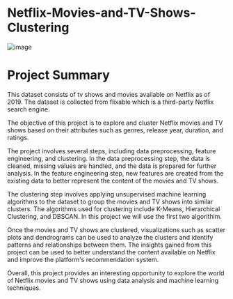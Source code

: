 # Netflix-Movies-and-TV-Shows-Clustering
![image](https://user-images.githubusercontent.com/113904624/229569108-e3368150-cfd0-464c-8380-0a3c88c173d7.png)
# **Project Summary**

This dataset consists of tv shows and movies available on Netflix as of 2019. The dataset is collected from flixable which is a third-party Netflix search engine.

The objective of this project is to explore and cluster Netflix movies and TV shows based on their attributes such as genres, release year, duration, and ratings.

The project involves several steps, including data preprocessing, feature engineering, and clustering. In the data preprocessing step, the data is cleaned, missing values are handled, and the data is prepared for further analysis. In the feature engineering step, new features are created from the existing data to better represent the content of the movies and TV shows.

The clustering step involves applying unsupervised machine learning algorithms to the dataset to group the movies and TV shows into similar clusters. The algorithms used for clustering include K-Means, Hierarchical Clustering, and DBSCAN. In this project we will use the first two algorithim.

Once the movies and TV shows are clustered, visualizations such as scatter plots and dendrograms can be used to analyze the clusters and identify patterns and relationships between them. The insights gained from this project can be used to better understand the content available on Netflix and improve the platform's recommendation system.

Overall, this project provides an interesting opportunity to explore the world of Netflix movies and TV shows using data analysis and machine learning techniques.
